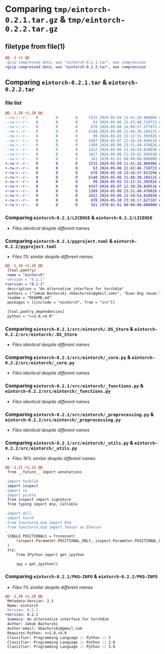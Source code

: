 # Comparing `tmp/eintorch-0.2.1.tar.gz` & `tmp/eintorch-0.2.2.tar.gz`

## filetype from file(1)

```diff
@@ -1 +1 @@
-gzip compressed data, was "eintorch-0.2.1.tar", max compression
+gzip compressed data, was "eintorch-0.2.2.tar", max compression
```

## Comparing `eintorch-0.2.1.tar` & `eintorch-0.2.2.tar`

### file list

```diff
@@ -1,10 +1,10 @@
--rw-r--r--   0        0        0     1515 2024-02-04 11:41:26.968966 eintorch-0.2.1/LICENSE
--rw-r--r--   0        0        0       63 2024-05-06 21:43:46.710723 eintorch-0.2.1/README.md
--rw-r--r--   0        0        0      678 2024-05-08 16:00:57.377873 eintorch-0.2.1/pyproject.toml
--rw-r--r--   0        0        0     6148 2024-05-06 21:46:30.204115 eintorch-0.2.1/src/eintorch/.DS_Store
--rw-r--r--   0        0        0       99 2024-05-02 15:12:31.395026 eintorch-0.2.1/src/eintorch/__init__.py
--rw-r--r--   0        0        0     4347 2024-05-07 12:38:20.849516 eintorch-0.2.1/src/eintorch/_core.py
--rw-r--r--   0        0        0     1369 2024-05-06 23:31:40.470828 eintorch-0.2.1/src/eintorch/_functions.py
--rw-r--r--   0        0        0     2412 2024-05-06 21:10:54.810858 eintorch-0.2.1/src/eintorch/_preprocessing.py
--rw-r--r--   0        0        0     1017 2024-05-06 21:29:42.595030 eintorch-0.2.1/src/eintorch/_utils.py
--rw-r--r--   0        0        0      541 1970-01-01 00:00:00.000000 eintorch-0.2.1/PKG-INFO
+-rw-r--r--   0        0        0     1515 2024-02-04 11:41:26.968966 eintorch-0.2.2/LICENSE
+-rw-r--r--   0        0        0       63 2024-05-06 21:43:46.710723 eintorch-0.2.2/README.md
+-rw-r--r--   0        0        0      678 2024-05-10 23:16:37.913294 eintorch-0.2.2/pyproject.toml
+-rw-r--r--   0        0        0     6148 2024-05-06 21:46:30.204115 eintorch-0.2.2/src/eintorch/.DS_Store
+-rw-r--r--   0        0        0       99 2024-05-02 15:12:31.395026 eintorch-0.2.2/src/eintorch/__init__.py
+-rw-r--r--   0        0        0     4347 2024-05-07 12:38:20.849516 eintorch-0.2.2/src/eintorch/_core.py
+-rw-r--r--   0        0        0     1369 2024-05-06 23:31:40.470828 eintorch-0.2.2/src/eintorch/_functions.py
+-rw-r--r--   0        0        0     2412 2024-05-06 21:10:54.810858 eintorch-0.2.2/src/eintorch/_preprocessing.py
+-rw-r--r--   0        0        0      878 2024-05-10 23:16:17.627187 eintorch-0.2.2/src/eintorch/_utils.py
+-rw-r--r--   0        0        0      541 1970-01-01 00:00:00.000000 eintorch-0.2.2/PKG-INFO
```

### Comparing `eintorch-0.2.1/LICENSE` & `eintorch-0.2.2/LICENSE`

 * *Files identical despite different names*

### Comparing `eintorch-0.2.1/pyproject.toml` & `eintorch-0.2.2/pyproject.toml`

 * *Files 1% similar despite different names*

```diff
@@ -1,10 +1,10 @@
 [tool.poetry]
 name = "eintorch"
-version = "0.2.1"
+version = "0.2.2"
 description = "An alternative interface for torchdim"
 authors = ["Jakub Bachurski <kbachurski@gmail.com>", "Euan Ong <euan.l.y.ong@gmail.com>"]
 readme = "README.md"
 packages = [{include = "eintorch", from = "src"}]
 
 [tool.poetry.dependencies]
 python = ">=3.8,<4.0"
```

### Comparing `eintorch-0.2.1/src/eintorch/.DS_Store` & `eintorch-0.2.2/src/eintorch/.DS_Store`

 * *Files identical despite different names*

### Comparing `eintorch-0.2.1/src/eintorch/_core.py` & `eintorch-0.2.2/src/eintorch/_core.py`

 * *Files identical despite different names*

### Comparing `eintorch-0.2.1/src/eintorch/_functions.py` & `eintorch-0.2.2/src/eintorch/_functions.py`

 * *Files identical despite different names*

### Comparing `eintorch-0.2.1/src/eintorch/_preprocessing.py` & `eintorch-0.2.2/src/eintorch/_preprocessing.py`

 * *Files identical despite different names*

### Comparing `eintorch-0.2.1/src/eintorch/_utils.py` & `eintorch-0.2.2/src/eintorch/_utils.py`

 * *Files 16% similar despite different names*

```diff
@@ -1,21 +1,13 @@
 from __future__ import annotations
 
-import hashlib
 import inspect
-import io
-import pickle
 from inspect import signature
 from typing import Any, Callable
 
-import dill
-import torch
-from functorch.dim import Dim
-from functorch.dim import Tensor as DTensor
-
 SINGLE_POSITIONALS = frozenset(
     (inspect.Parameter.POSITIONAL_ONLY, inspect.Parameter.POSITIONAL_OR_KEYWORD)
 )
 try:
     from IPython import get_ipython
 
     ipy = get_ipython()
```

### Comparing `eintorch-0.2.1/PKG-INFO` & `eintorch-0.2.2/PKG-INFO`

 * *Files 1% similar despite different names*

```diff
@@ -1,10 +1,10 @@
 Metadata-Version: 2.1
 Name: eintorch
-Version: 0.2.1
+Version: 0.2.2
 Summary: An alternative interface for torchdim
 Author: Jakub Bachurski
 Author-email: kbachurski@gmail.com
 Requires-Python: >=3.8,<4.0
 Classifier: Programming Language :: Python :: 3
 Classifier: Programming Language :: Python :: 3.8
 Classifier: Programming Language :: Python :: 3.9
```

